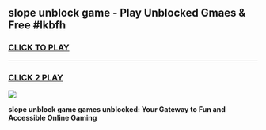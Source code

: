 
## slope unblock game - Play Unblocked Gmaes & Free #lkbfh
<h3>
<a href="https://news.freeplayer.one?title=slope_unblock_game&ref=24F">CLICK TO PLAY</a></h3>
<hr>

<h3>
<a href="https://news.freeplayer.one?title=slope_unblock_game&ref=24F">CLICK 2 PLAY</a>
  
</h3>

<a href="https://news.freeplayer.one?title=slope_unblock_game&ref=24F/"><img src="https://clearcache.store/games.png"></a>


**slope unblock game games unblocked: Your Gateway to Fun and Accessible Online Gaming**
